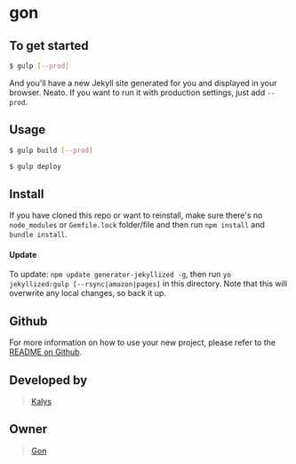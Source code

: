 # gon

> 

## To get started

```sh
$ gulp [--prod]
```

And you'll have a new Jekyll site generated for you and displayed in your
browser. Neato. If you want to run it with production settings, just add
`--prod`.

## Usage

```sh
$ gulp build [--prod]
```

```sh
$ gulp deploy
```

## Install
If you have cloned this repo or want to reinstall, make sure there's no
`node_modules` or `Gemfile.lock` folder/file and then run `npm install` and
`bundle install`.

#### Update
To update: `npm update generator-jekyllized -g`, then run `yo jekyllized:gulp
[--rsync|amazon|pages]` in this directory. Note that this will overwrite any
local changes, so back it up.

## Github
For more information on how to use your new project, please refer to the [README
on Github](https://github.com/sondr3/generator-jekyllized).

## Developed by

> [Kalys](http://kalyneramon.com.br)
 
## Owner

> [Gon](http://rafagoncalves.github.io)
